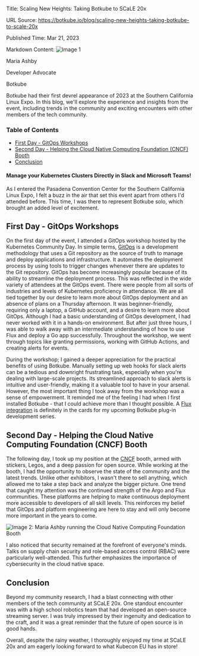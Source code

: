 Title: Scaling New Heights: Taking Botkube to SCaLE 20x

URL Source: https://botkube.io/blog/scaling-new-heights-taking-botkube-to-scale-20x

Published Time: Mar 21, 2023

Markdown Content:
![Image 1](https://assets-global.website-files.com/634fabb21508d6c9db9bc46f/6408ed63e5b48fed17e54625_SE6Pjp9PW9TaOwePHJXRaxaLQgYdT2HX_5PYASmvIx8.jpeg)

Maria Ashby

Developer Advocate

Botkube

Botkube had their first devrel appearance of 2023 at the Southern California Linux Expo. In this blog, we'll explore the experience and insights from the event, including trends in the community and exciting encounters with other members of the tech community.

### Table of Contents

*   [First Day - GitOps Workshops](#first-day-gitops-workshops-)
*   [Second Day - Helping the Cloud Native Computing Foundation (CNCF) Booth](#second-day-helping-the-cloud-native-computing-foundation-cncf-booth-)
*   [Conclusion](#conclusion)

#### Manage your Kubernetes Clusters Directly in Slack and Microsoft Teams!

As I entered the Pasadena Convention Center for the Southern California Linux Expo, I felt a buzz in the air that set this event apart from others I'd attended before. This time, I was there to represent Botkube solo, which brought an added level of excitement.

First Day - GitOps Workshops
----------------------------

On the first day of the event, I attended a GitOps workshop hosted by the Kubernetes Community Day. In simple terms, [GitOps](https://botkube.io/blog/enhancing-gitops-workflows-with-botkube) is a development methodology that uses a Git repository as the source of truth to manage and deploy applications and infrastructure. It automates the deployment process by using tools to trigger changes whenever there are updates to the Git repository. GitOps has become increasingly popular because of its ability to streamline the deployment process. This was reflected in the wide variety of attendees at the GitOps event. There were people from all sorts of industries and levels of Kubernetes proficiency in attendance. We are all tied together by our desire to learn more about GitOps deployment and an absence of plans on a Thursday afternoon. It was beginner-friendly, requiring only a laptop, a GitHub account, and a desire to learn more about GitOps. Although I had a basic understanding of GitOps development, I had never worked with it in a hands-on environment. But after just three hours, I was able to walk away with an intermediate understanding of how to use Flux and deploy a Go app successfully. Throughout the workshop, we went through topics like granting permissions, working with GitHub Actions, and creating alerts for events.

During the workshop; I gained a deeper appreciation for the practical benefits of using Botkube. Manually setting up web hooks for slack alerts can be a tedious and downright frustrating task, especially when you're dealing with large-scale projects. Its streamlined approach to slack alerts is intuitive and user-friendly, making it a valuable tool to have in your arsenal. However, the most important thing I took away from the workshop was a sense of empowerment. It reminded me of the feeling I had when I first installed Botkube - that I could achieve more than I thought possible. A [Flux integration](https://botkube.io/integration/botkube-flux-kubernetes-integration) is definitely in the cards for my upcoming Botkube plug-in development series.

Second Day - Helping the Cloud Native Computing Foundation (CNCF) Booth
-----------------------------------------------------------------------

The following day, I took up my position at the [CNCF](https://www.cncf.io/) booth, armed with stickers, Legos, and a deep passion for open source. While working at the booth, I had the opportunity to observe the state of the community and the latest trends. Unlike other exhibitors, I wasn't there to sell anything, which allowed me to take a step back and analyze the bigger picture. One trend that caught my attention was the continued strength of the Argo and Flux communities. These platforms are helping to make continuous deployment more accessible to developers of all skill levels. This reinforces my belief that GitOps and platform engineering are here to stay and will only become more important in the years to come.

![Image 2: Maria Ashby running the Cloud Native Computing Foundation Booth](https://assets-global.website-files.com/634fabb21508d6c9db9bc46f/641a062c9e98ce9131ed2cc1_botkube-image.jpg)

I also noticed that security remained at the forefront of everyone's minds. Talks on supply chain security and role-based access control (RBAC) were particularly well-attended. This further emphasizes the importance of cybersecurity in the cloud native space.

Conclusion
----------

Beyond my community research, I had a blast connecting with other members of the tech community at SCaLE 20x. One standout encounter was with a high school robotics team that had developed an open-source streaming server. I was truly impressed by their ingenuity and dedication to the craft, and it was a great reminder that the future of open source is in good hands.

Overall, despite the rainy weather, I thoroughly enjoyed my time at SCaLE 20x and am eagerly looking forward to what Kubecon EU has in store!
